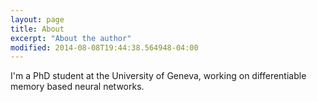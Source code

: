 ```yaml
---
layout: page
title: About
excerpt: "About the author"
modified: 2014-08-08T19:44:38.564948-04:00
---
```


I'm a PhD student at the University of Geneva, working on differentiable memory based neural networks.
